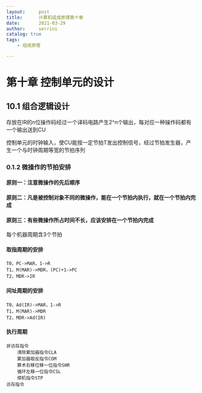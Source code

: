 ```yaml
---
layout:     post
title:      计算机组成原理第十章
date:       2021-03-29 
author:     serrini                 
catalog: true                       
tags:                               
    - 组成原理

---
```


# 第十章 控制单元的设计
## 10.1 组合逻辑设计

存放在IR的n位操作码经过一个译码电路产生2^n个输出，每对应一种操作码都有一个输出送到CU

控制单元的时钟输入，使CU能按一定节拍T发出控制信号，经过节拍发生器，产生一个与时钟周期等宽的节拍序列

### 0.1.2 微操作的节拍安排
#### 原则一：注意微操作的先后顺序
#### 原则二：凡是被控制对象不同的微操作，能在一个节拍内执行，就在一个节拍内完成
#### 原则三：有些微操作所占时间不长，应该安排在一个节拍内完成

每个机器周期含3个节拍

#### 取指周期的安排
	T0，PC->MAR，1->R
	T1，M(MAR)->MDR，(PC)+1->PC
	T2，MDR->IR
#### 间址周期的安排
	T0，Ad(IR)->MAR，1->R
	T1，M(MAR)->MDR
	T2，MDR->Ad(IR)
#### 执行周期
	非访存指令
		清除累加器指令CLA
		累加器取反指令COM
		算术右移位移一位指令SHR
		循环左移一位指令CSL
		停机指令STP
	访存指令
